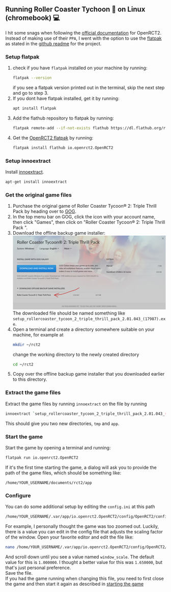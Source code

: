 ## Running Roller Coaster Tychoon 🎢 on Linux (chromebook) 💻

I hit some snags when following the [official documentation](https://openrct2.org/quickstart) for OpenRCT2.  
Instead of making use of their `PPA`, I went with the option to use the [flatpak](https://flatpak.org/) as stated in the [github readme](https://github.com/OpenRCT2/OpenRCT2) for the project.

### Setup flatpak
1. check if you have `flatpak` installed on your machine by running:
   ```bash
   flatpak --version
   ```
   if you see a flatpak version printed out in the terminal, skip the next step and go to step 3. 
1. If you dont have flatpak installed, get it by running: 
   ```bash
   apt install flatpak
   ```
1. Add the flathub repository to flatpak by running: 
   ```bash
   flatpak remote-add --if-not-exists flathub https://dl.flathub.org/repo/flathub.flatpakrepo
   ```
1. Get the [OpenRCT2 flatpak](https://flathub.org/apps/io.openrct2.OpenRCT2) by running: 
   ```bash
   flatpak install flathub io.openrct2.OpenRCT2
   ```

### Setup innoextract
Install [innoextract](https://constexpr.org/innoextract/).
```bash
apt-get install innoextract
```

### Get the original game files
1. Purchase the original game of Roller Coaster Tycoon® 2: Triple Thrill Pack by heading over to [GOG](https://www.gog.com/en/game/rollercoaster_tycoon_2).
1. In the top menu bar on GOG, click the icon with your account name, then click "Games", then click on "Roller Coaster Tycoon® 2: Triple Thrill Pack
".
1. Download the offline backup game installer:
![click that text to download](./installer.png)
   The downloaded file should be named something like `setup_rollercoaster_tycoon_2_triple_thrill_pack_2.01.043_(17987).exe`.
1. Open a terminal and create a directory somewhere suitable on your machine, for example at
   ```bash
   mkdir ~/rct2
   ```
   change the working directory to the newly created directory
   ```bash
   cd ~/rct2
   ```
1. Copy over the offline backup game installer that you downloaded earlier to this directory.

### Extract the game files
Extract the game files by running `innoextract` on the file by running  
```bash
innoextract `setup_rollercoaster_tycoon_2_triple_thrill_pack_2.01.043_(17987).exe`
```
This should give you two new directories, `tmp` and `app`.


### Start the game
Start the game by opening a terminal and running: 
```bash
flatpak run io.openrct2.OpenRCT2
```
If it's the first time starting the game, a dialog will ask you to provide the path of the game files, which should be something like: 
```
/home/YOUR_USERNAME/documents/rct2/app
```

### Configure
You can do some additional setup by editing the `config.ini` at this path
```bash
/home/YOUR_USERNAME/.var/app/io.openrct2.OpenRCT2/config/OpenRCT2/config.ini
```

For example, I personally thought the game was too zoomed out.
Luckily, there is a value you can edit in the config file that adjusts the scaling factor of the window.
Open your favorite editor and edit the file like:
```bash
nano /home/YOUR_USERNAME/.var/app/io.openrct2.OpenRCT2/config/OpenRCT2/config.ini
```
And scroll down until you see a value named ```window_scale```. The default value for this is `1.000000`.
I thought a better value for this was `1.650000`, but that's just personal preference.  
Save the file.  
If you had the game running when changing this file, you need to first close the game and then start it again as described in [starting the game](#Start-the-game)


